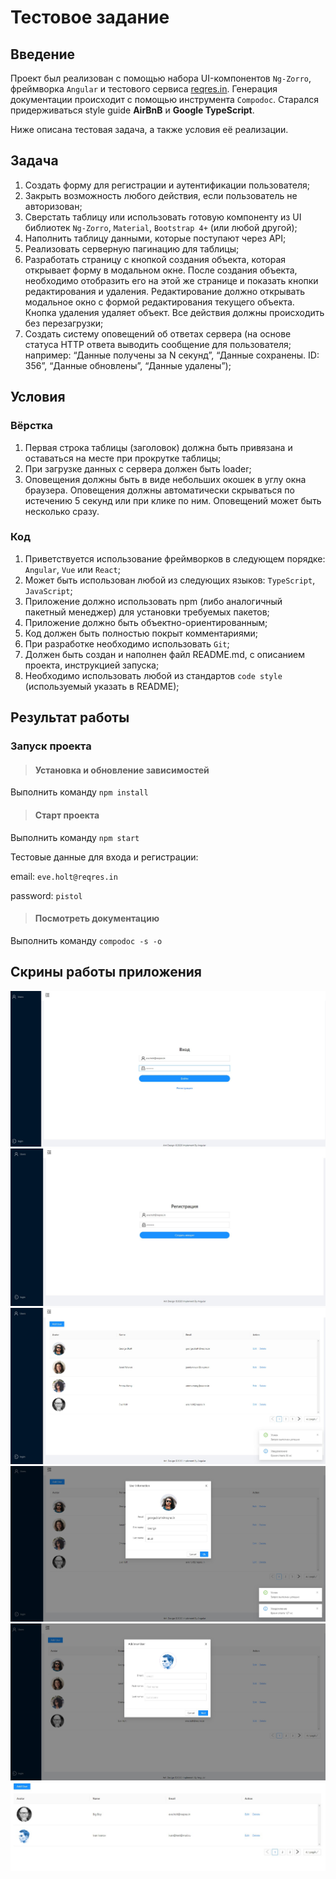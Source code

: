 # Тестовое задание
## Введение
Проект был реализован с помощью набора UI-компонентов `Ng-Zorro`, фреймворка `Angular` и тестового сервиса [reqres.in](https://reqres.in/). Генерация документации происходит с помощью инструмента `Compodoc`.
Cтарался придерживаться style guide **AirBnB** и **Google TypeScript**.

Ниже описана тестовая задача, а также условия её реализации.
## Задача

1. Создать форму для регистрации и аутентификации
пользователя;
2. Закрыть возможность любого действия, если пользователь не
авторизован;
3. Сверстать таблицу или использовать готовую компоненту из
UI библиотек `Ng-Zorro`, `Material`, `Bootstrap 4+` (или любой
другой);
4. Наполнить таблицу данными, которые поступают через API;
5. Реализовать серверную пагинацию для таблицы;
6. Разработать страницу с кнопкой создания объекта, которая
открывает форму в модальном окне. После создания объекта,
необходимо отобразить его на этой же странице и показать
кнопки редактирования и удаления. Редактирование должно
открывать модальное окно с формой редактирования текущего
объекта. Кнопка удаления удаляет объект. Все действия должны
происходить без перезагрузки;
7. Создать систему оповещений об ответах сервера (на основе
статуса HTTP ответа выводить сообщение для пользователя;
например: “Данные получены за N секунд”, “Данные сохранены.
ID: 356”, “Данные обновлены”, “Данные удалены”);
## Условия

### Вёрстка
1. Первая строка таблицы (заголовок) должна быть привязана и
оставаться на месте при прокрутке таблицы;
2. При загрузке данных с сервера должен быть loader;
3. Оповещения должны быть в виде небольших окошек в углу
окна браузера. Оповещения должны автоматически скрываться
по истечению 5 секунд или при клике по ним. Оповещений
может быть несколько сразу.
### Код
1. Приветствуется использование фреймворков в следующем
порядке: `Angular`, `Vue` или `React`;
2. Может быть использован любой из следующих языков:
`TypeScript`, `JavaScript`;
3. Приложение должно использовать npm (либо аналогичный
пакетный менеджер) для установки требуемых пакетов;
4. Приложение должно быть объектно-ориентированным;
5. Код должен быть полностью покрыт комментариями;
6. При разработке необходимо использовать `Git`;
7. Должен быть создан и наполнен файл README.md, с
описанием проекта, инструкцией запуска;
8. Необходимо использовать любой из стандартов `code style`
(используемый указать в README);

## Результат работы

### Запуск проекта
>#### Установка и обновление зависимостей
Выполнить команду `npm install`
>#### Старт проекта
Выполнить команду  `npm start`

Тестовые данные для входа и регистрации:

email: `eve.holt@reqres.in`

password: `pistol`
>#### Посмотреть документацию
Выполнить команду `compodoc -s -o`
## Скрины работы приложения
![login](resources/login.jpg)
![login](resources/register.jpg)
![login](resources/users.jpg)
![login](resources/userInfo.jpg)
![login](resources/new-user.jpg)
![login](resources/add-edit.jpg)